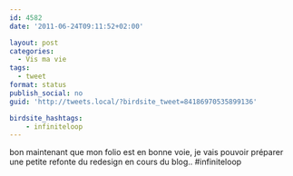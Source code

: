 ```yaml
---
id: 4582
date: '2011-06-24T09:11:52+02:00'

layout: post
categories:
  - Vis ma vie
tags:
  - tweet
format: status
publish_social: no
guid: 'http://tweets.local/?birdsite_tweet=84186970535899136'

birdsite_hashtags:
    - infiniteloop
---
```


bon maintenant que mon folio est en bonne voie, je vais pouvoir préparer une petite refonte du redesign en cours du blog.. #infiniteloop